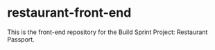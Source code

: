 # restaurant-front-end
This is the front-end repository for the Build Sprint Project: Restaurant Passport.

